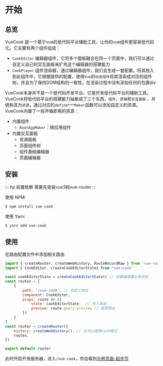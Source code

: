 # 开始

## 总览

VueCook 是一个基于vue的低代码平台辅助工具，让你的vue组件更容易低代码化。它主要有两个组件组成：

- `CookEditor` 编辑器组件，它将多个面板融合在同一个页面中，我们可以通过自定义自己的交互面板来扩充这个编辑器的搭建能力
- `CookPlayer` 组件渲染器，通过编辑器组件，我们会生成一套配置，将其放入到此组件中，它根据提供的配置，使用`Vue`的`动态组件`将其渲染成对应的组件树，并且为了保持DOM结构的一致性，在渲染过程中没有添加任何的包裹div

VueCook本身并不是一个低代码开发平台，它是开发低代码平台的辅助工具。VueCook将低代码平台的搭建能力抽象成了三个东西，`组件`、`逻辑`和`交互面板` ，并统称其为`资源`，通过对应的`define***Maker`函数可以添加自定义的资源。VueCook内置了一些开箱即用的资源：
- 内置组件
  - `RootAppMaker`：根应用组件
- 内置交互面板
  - 资源面板
  - 页面组件树
  - 组件基础编辑器
  - 页面编辑器
 
## 安装

::: tip 前置依赖
需要先安装vue3和vue-router
:::

使用 NPM:

```bash
$ npm install vue-cook
```

使用 Yarn:

```bash
$ yarn add vue-cook
```

## 使用

在路由配置文件中添加相关路由

```js
import { createRouter, createWebHistory, RouteRecordRaw } from 'vue-router'
import { CookEditor, createCookEditorState} from "vue-cook"

const cookEditorState = createCookEditorState() // 创建编辑器全局状态
const routes = [
    {
        path: '/vue-cook', // 自定义地址
        component: CookEditor,
        props: route => ({
            state: cookEditorState,  // 传入状态
            preview: route.query.preview // 是否预览
        })
    }
]
const router = createRouter({
    history: createWebHistory(), // 也可以使用hash模式
    routes,
})

export default router

```
此时开启开发服务器，进入`/vue-cook`，你会看到<a href='/demos/get-started'>示例页面-起步页</a>